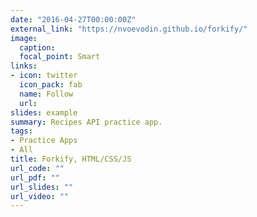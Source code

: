 ```yaml
---
date: "2016-04-27T00:00:00Z"
external_link: "https://nvoevodin.github.io/forkify/"
image:
  caption: 
  focal_point: Smart
links:
- icon: twitter
  icon_pack: fab
  name: Follow
  url: 
slides: example
summary: Recipes API practice app.
tags:
- Practice Apps
- All
title: Forkify, HTML/CSS/JS
url_code: ""
url_pdf: ""
url_slides: ""
url_video: ""
---
```

